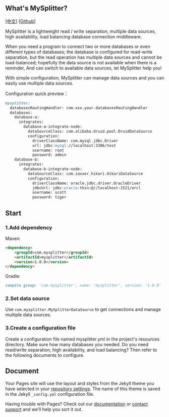 ## What's MySplitter? 

[[中文]](/index_zh) [[Github]](https://github.com/BerryWang1996/MySplitter)

MySplitter is a lightweight read / write separation, multiple data sources, high availability, load balancing database connection middleware.

When you need a program to connect two or more databases or even different types of databases; the database is configured for read-write separation, but the read operation has multiple data sources and cannot be load-balanced; hopefully the data source is not available when there is a reminder, And can switch to available data sources, let MySplitter help you!

With simple configuration, MySplitter can manage data sources and you can easily use multiple data sources.

Configuration quick preview：
```markdown
mysplitter:
  databasesRoutingHandler: com.xxx.your.databasesRoutingHandler
  databases:
    database-a:
      integrates:
        database-a-integrate-node:
          dataSourceClass: com.alibaba.druid.pool.DruidDataSource
          configuration:
            driverClassName: com.mysql.jdbc.Driver
            url: jdbc:mysql://localhost:3306/test
            username: root
            password: admin
    database-b:
      integrates:
        database-b-integrate-node:
          dataSourceClass: com.zaxxer.hikari.HikariDataSource
          configuration:
            driverClassName: oracle.jdbc.driver.OracleDriver
            jdbcUrl: jdbc:oracle:thin:@//localhost:1521/orcl 
            username: scott
            password: tiger
```

## Start

### 1.Add dependency

Maven:

```markdown
<dependency>
    <groupId>com.mysplitter</groupId>
    <artifactId>mysplitter</artifactId>
    <version>1.0.0</version>
</dependency>
```

Gradle:

```markdown
compile group: 'com.mysplitter', name: 'mysplitter', version: '1.0.0'
```

### 2.Set data source

Use `com.mysplitter.MySplitterDataSource` to get connections and manage multiple data sources.

### 3.Create a configuration file

Create a configuration file named mysplitter.yml in the project's resources directory. Make sure how many databases you needed. Do you need read/write separation, high availability, and load balancing? Then refer to the following documents to configure.

## Document

Your Pages site will use the layout and styles from the Jekyll theme you have selected in your [repository settings](https://github.com/BerryWang1996/berrywang1996.github.io/settings). The name of this theme is saved in the Jekyll `_config.yml` configuration file.

Having trouble with Pages? Check out our [documentation](https://help.github.com/categories/github-pages-basics/) or [contact support](https://github.com/contact) and we’ll help you sort it out.
